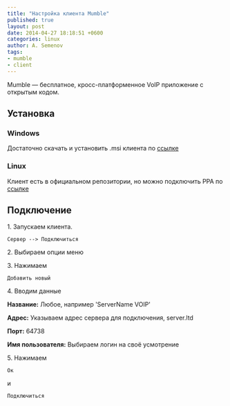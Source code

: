 ```yaml
---
title: "Настройка клиента Mumble"
published: true
layout: post
date: 2014-04-27 18:18:51 +0600
categories: linux
author: A. Semenov
tags: 
- mumble
- client
---
```

Mumble — бесплатное, кросс-платформенное VoIP приложение с открытым кодом.

<!--more-->

## Установка

### Windows

Достаточно скачать и установить .msi клиента по [ссылке][l00]

### Linux

Клиент есть в официальном репозитории, но можно подключить PPA по [ссылке][l01]

## Подключение

1\. Запускаем клиента.

    Сервер --> Подключиться

2\. Выбираем опции меню

3\. Нажимаем 

    Добавить новый

4\. Вводим данные

**Название:** Любое, например 'ServerName VOIP'

**Адрес:** Указываем адрес сервера для подключения, server.ltd

**Порт:** 64738

**Имя пользователя:** Выбираем логин на своё усмотрение

5\. Нажимаем

    Ок  

и

    Подключиться

[l00]: http://mumble.sourceforge.net/Installing_Mumble#Windows
[l01]: http://mumble.sourceforge.net/Installing_Mumble#Ubuntu
